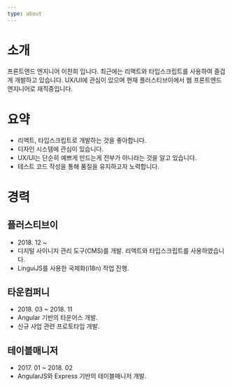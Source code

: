 ```yaml
---
type: about
---
```


# 소개

프론트엔드 엔지니어 이찬희 입니다. 최근에는 리액트와 타입스크립트를 사용하여 즐겁게 개발하고 있습니다.
UX/UI에 관심이 있으며 현재 플러스티브이에서 웹 프론트엔드 엔지니어로 재직중입니다.

# 요약

- 리액트, 타입스크립트로 개발하는 것을 좋아합니다.
- 디자인 시스템에 관심이 있습니다.
- UX/UI는 단순히 예쁘게 만드는게 전부가 아니라는 것을 알고 있습니다.
- 테스트 코드 작성을 통해 품질을 유지하고자 노력합니다.

# 경력

## 플러스티브이

- 2018\. 12 ~
- 디지털 사이니지 관리 도구(CMS)를 개발. 리액트와 타입스크립트를 사용하였습니다.
- LinguiJS를 사용한 국제화(i18n) 작업 진행.

## 타운컴퍼니

- 2018\. 03 ~ 2018. 11
- Angular 기반의 타운어스 개발.
- 신규 사업 관련 프로토타입 개발.

## 테이블매니저

- 2017\. 01 ~ 2018. 02
- AngularJS와 Express 기반의 테이블매니저 개발.
